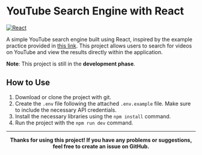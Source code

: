 # YouTube Search Engine with React

[![React](https://img.shields.io/badge/React-61DAFB?style=for-the-badge&logo=react&logoColor=white)](https://reactjs.org/)

A simple YouTube search engine built using React, inspired by the example practice provided in [this link](https://bitio.gitbooks.io/curso-es6-react-redux/content/react/ejercicios.html). This project allows users to search for videos on YouTube and view the results directly within the application.

**Note**: This project is still in the **development phase**.

## How to Use

1. Download or clone the project with git.
2. Create the `.env` file following the attached `.env.example` file. Make sure to include the necessary API credentials.
3. Install the necessary libraries using the `npm install` command.
4. Run the project with the `npm run dev` command.

---

<p align="center">
    <strong>
    Thanks for using this project! If you have any problems or suggestions, feel free to create an issue on GitHub.
    </strong>
<p>
